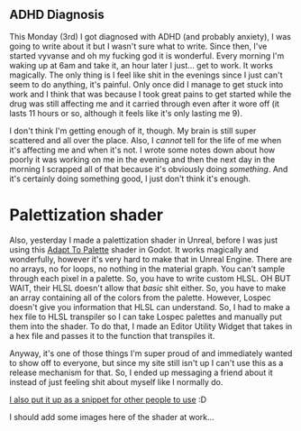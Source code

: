 ## ADHD Diagnosis

This Monday (3rd) I got diagnosed with ADHD (and probably anxiety), I was going to write about it but I wasn't sure what to write. Since then, I've started vyvanse and oh my fucking god it is wonderful. Every morning I'm waking up at 6am and take it, an hour later I just... get to work. It works magically. The only thing is I feel like shit in the evenings since I just can't seem to do anything, it's painful. Only once did I manage to get stuck into work and I think that was because I took great pains to get started while the drug was still affecting me and it carried through even after it wore off (it lasts 11 hours or so, although it feels like it's only lasting me 9). 

I don't think I'm getting enough of it, though. My brain is still super scattered and all over the place. Also, I *cannot* tell for the life of me when it's affecting me and when it's not. I wrote some notes down about how poorly it was working on me in the evening and then the next day in the morning I scrapped all of that because it's obviously doing *something*. And it's certainly doing something good, I just don't think it's enough.

# Palettization shader

Also, yesterday I made a palettization shader in Unreal, before I was just using this [Adapt To Palette](https://godotshaders.com/shader/adapt-to-palette/) shader in Godot. It works magically and wonderfully, however it's very hard to make that in Unreal Engine. There are no arrays, no for loops, no nothing in the material graph. You can't sample through each pixel in a palette. So, you have to write custom HLSL. OH BUT WAIT, their HLSL doesn't allow that *basic* shit either. So, you have to make an array containing all of the colors from the palette. However, Lospec doesn't give you information that HLSL can understand. So, I had to make a hex file to HLSL transpiler so I can take Lospec palettes and manually put them into the shader. To do that, I made an Editor Utility Widget that takes in a hex file and passes it to the function that transpiles it. 

Anyway, it's one of those things I'm super proud of and immediately wanted to show off to everyone, but since my site still isn't up I can't use this as a release mechanism for that. So, I ended up messaging a friend about it instead of just feeling shit about myself like I normally do.

[I also put it up as a snippet for other people to use](https://dev.epicgames.com/community/snippets/Bd1x/unreal-engine-palettization-post-process-shader) :D 

I should add some images here of the shader at work...